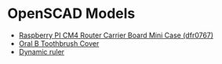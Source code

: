 # OpenSCAD Models

* [Raspberry PI CM4 Router Carrier Board Mini Case (dfr0767)](dfr0767-case)
* [Oral B Toothbrush Cover](oral-b-toothbrush-cover)
* [Dynamic ruler](ruler)
